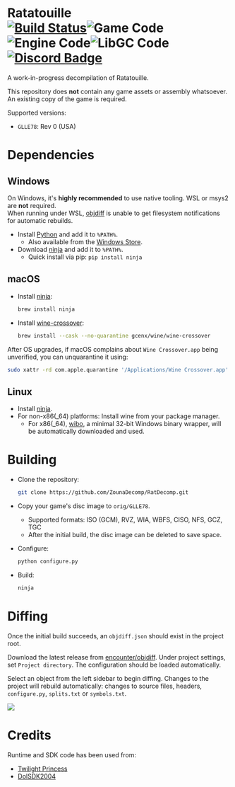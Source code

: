 Ratatouille  
[![Build Status]][actions]![Game Code]![Engine Code]![LibGC Code][![Discord Badge]][discord]
=============

<!--
Replace with your repository's URL.
-->
[Build Status]: https://github.com/ZounaDecomp/RatDecomp/actions/workflows/build.yml/badge.svg
[actions]: https://github.com/ZounaDecomp/RatDecomp/actions/workflows/build.yml
[Game Code]: https://decomp.dev/ZounaDecomp/RatDecomp.svg?mode=shield&category=game&measure=matched_code_percent
[Engine Code]: https://decomp.dev/ZounaDecomp/RatDecomp.svg?mode=shield&category=engine&measure=matched_code_percent
[LibGC Code]: https://decomp.dev/ZounaDecomp/RatDecomp.svg?mode=shield&category=libgc&measure=matched_code_percent
[Discord Badge]: https://img.shields.io/discord/888080380752707624?color=%237289DA&logo=discord&logoColor=%23FFFFFF
[discord]: https://discord.gg/cgUVpB6GNc

A work-in-progress decompilation of Ratatouille.

This repository does **not** contain any game assets or assembly whatsoever. An existing copy of the game is required.

Supported versions:

- `GLLE78`: Rev 0 (USA)

Dependencies
============

Windows
--------

On Windows, it's **highly recommended** to use native tooling. WSL or msys2 are **not** required.  
When running under WSL, [objdiff](#diffing) is unable to get filesystem notifications for automatic rebuilds.

- Install [Python](https://www.python.org/downloads/) and add it to `%PATH%`.
  - Also available from the [Windows Store](https://apps.microsoft.com/store/detail/python-311/9NRWMJP3717K).
- Download [ninja](https://github.com/ninja-build/ninja/releases) and add it to `%PATH%`.
  - Quick install via pip: `pip install ninja`

macOS
------

- Install [ninja](https://github.com/ninja-build/ninja/wiki/Pre-built-Ninja-packages):

  ```sh
  brew install ninja
  ```

- Install [wine-crossover](https://github.com/Gcenx/homebrew-wine):

  ```sh
  brew install --cask --no-quarantine gcenx/wine/wine-crossover
  ```

After OS upgrades, if macOS complains about `Wine Crossover.app` being unverified, you can unquarantine it using:

```sh
sudo xattr -rd com.apple.quarantine '/Applications/Wine Crossover.app'
```

Linux
------

- Install [ninja](https://github.com/ninja-build/ninja/wiki/Pre-built-Ninja-packages).
- For non-x86(_64) platforms: Install wine from your package manager.
  - For x86(_64), [wibo](https://github.com/decompals/wibo), a minimal 32-bit Windows binary wrapper, will be automatically downloaded and used.

Building
========

- Clone the repository:

  ```sh
  git clone https://github.com/ZounaDecomp/RatDecomp.git
  ```

- Copy your game's disc image to `orig/GLLE78`.
  - Supported formats: ISO (GCM), RVZ, WIA, WBFS, CISO, NFS, GCZ, TGC
  - After the initial build, the disc image can be deleted to save space.

- Configure:

  ```sh
  python configure.py
  ```

- Build:

  ```sh
  ninja
  ```

Diffing
=======

Once the initial build succeeds, an `objdiff.json` should exist in the project root.

Download the latest release from [encounter/objdiff](https://github.com/encounter/objdiff). Under project settings, set `Project directory`. The configuration should be loaded automatically.

Select an object from the left sidebar to begin diffing. Changes to the project will rebuild automatically: changes to source files, headers, `configure.py`, `splits.txt` or `symbols.txt`.

![](assets/objdiff.png)

Credits
============
Runtime and SDK code has been used from:
- [Twilight Princess](https://github.com/zeldaret/tp)
- [DolSDK2004](https://github.com/doldecomp/dolsdk2004)
